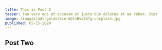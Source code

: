```yaml
---
title: This is Post 2
teaser: Two vero eos et accusam et justo duo dolores et ea rebum. Stet clita kasd gubergren, no sea takimata sanctus est Lorem ipsum dolor sit amet. Duo dolores et
image: /images/adi-goldstein-mDinBvq1Sfg-unsplash.jpg
published: 05-25-2020
---
```


## Post Two
